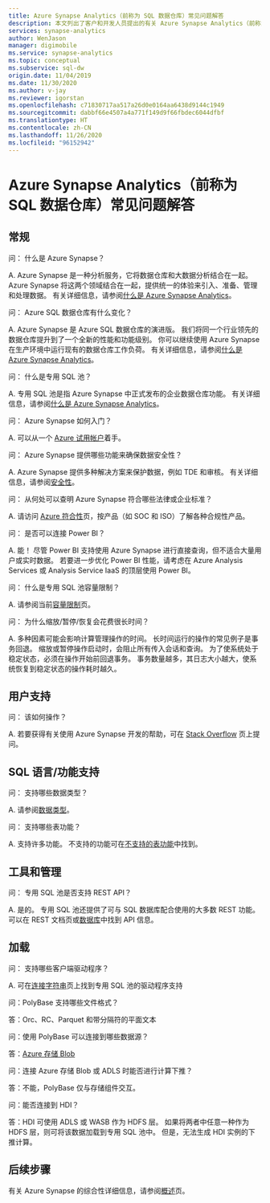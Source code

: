 ```yaml
---
title: Azure Synapse Analytics（前称为 SQL 数据仓库）常见问题解答
description: 本文列出了客户和开发人员提出的有关 Azure Synapse Analytics（前称为 SQL 数据仓库）的常见问题的解答。
services: synapse-analytics
author: WenJason
manager: digimobile
ms.service: synapse-analytics
ms.topic: conceptual
ms.subservice: sql-dw
origin.date: 11/04/2019
ms.date: 11/30/2020
ms.author: v-jay
ms.reviewer: igorstan
ms.openlocfilehash: c71830717aa517a26d0e0164aa6438d9144c1949
ms.sourcegitcommit: dabbf66e4507a4a771f149d9f66fbdec6044dfbf
ms.translationtype: HT
ms.contentlocale: zh-CN
ms.lasthandoff: 11/26/2020
ms.locfileid: "96152942"
---
```

# <a name="azure-synapse-analytics-formerly-sql-dw-frequently-asked-questions"></a>Azure Synapse Analytics（前称为 SQL 数据仓库）常见问题解答

## <a name="general"></a>常规

问： 什么是 Azure Synapse？

A. Azure Synapse 是一种分析服务，它将数据仓库和大数据分析结合在一起。 Azure Synapse 将这两个领域结合在一起，提供统一的体验来引入、准备、管理和处理数据。 有关详细信息，请参阅[什么是 Azure Synapse Analytics](sql-data-warehouse-overview-what-is.md)。

问： Azure SQL 数据仓库有什么变化？

A. Azure Synapse 是 Azure SQL 数据仓库的演进版。 我们将同一个行业领先的数据仓库提升到了一个全新的性能和功能级别。 你可以继续使用 Azure Synapse 在生产环境中运行现有的数据仓库工作负荷。 有关详细信息，请参阅[什么是 Azure Synapse Analytics](sql-data-warehouse-overview-what-is.md)。

问： 什么是专用 SQL 池？

A. 专用 SQL 池是指 Azure Synapse 中正式发布的企业数据仓库功能。 有关详细信息，请参阅[什么是 Azure Synapse Analytics](sql-data-warehouse-overview-what-is.md)。

问： Azure Synapse 如何入门？

A. 可以从一个 [Azure 试用帐户](https://www.azure.cn/zh-cn/pricing/1rmb-trial-full/?form-type=identityauth)着手。 

问： Azure Synapse 提供哪些功能来确保数据安全性？

A. Azure Synapse 提供多种解决方案来保护数据，例如 TDE 和审核。 有关详细信息，请参阅[安全性](sql-data-warehouse-overview-manage-security.md)。

问： 从何处可以查明 Azure Synapse 符合哪些法律或企业标准？

A. 请访问 [Azure 符合性](https://www.trustcenter.cn/zh-cn/cloudservices/azure.html)页，按产品（如 SOC 和 ISO）了解各种合规性产品。 

问： 是否可以连接 Power BI？

A. 能！ 尽管 Power BI 支持使用 Azure Synapse 进行直接查询，但不适合大量用户或实时数据。 若要进一步优化 Power BI 性能，请考虑在 Azure Analysis Services 或 Analysis Service IaaS 的顶层使用 Power BI。

问： 什么是专用 SQL 池容量限制？

A. 请参阅当前[容量限制](sql-data-warehouse-service-capacity-limits.md)页。

问： 为什么缩放/暂停/恢复会花费很长时间？

A. 多种因素可能会影响计算管理操作的时间。 长时间运行的操作的常见例子是事务回退。 缩放或暂停操作启动时，会阻止所有传入会话和查询。 为了使系统处于稳定状态，必须在操作开始前回退事务。 事务数量越多，其日志大小越大，使系统恢复到稳定状态的操作耗时越久。

## <a name="user-support"></a>用户支持

问： 该如何操作？

A. 若要获得有关使用 Azure Synapse 开发的帮助，可在 [Stack Overflow](https://stackoverflow.com/questions/tagged/azure-sqldw) 页上提问。

## <a name="sql-languagefeature-support"></a>SQL 语言/功能支持

问： 支持哪些数据类型？

A. 请参阅[数据类型](sql-data-warehouse-tables-data-types.md)。

问： 支持哪些表功能？

A. 支持许多功能。 不支持的功能可在[不支持的表功能](sql-data-warehouse-tables-data-types.md)中找到。

## <a name="tooling-and-administration"></a>工具和管理

问： 专用 SQL 池是否支持 REST API？

A. 是的。 专用 SQL 池还提供了可与 SQL 数据库配合使用的大多数 REST 功能。 可以在 REST 文档页或[数据库](https://docs.microsoft.com/rest/api/sql/databases?toc=/synapse-analytics/sql-data-warehouse/toc.json&bc=/synapse-analytics/sql-data-warehouse/breadcrumb/toc.json)中找到 API 信息。

## <a name="loading"></a>加载

问： 支持哪些客户端驱动程序？

A. 可在[连接字符串](sql-data-warehouse-connection-strings.md)页上找到专用 SQL 池的驱动程序支持

问：PolyBase 支持哪些文件格式？

答：Orc、RC、Parquet 和带分隔符的平面文本

问：使用 PolyBase 可以连接到哪些数据源？

答：[Azure 存储 Blob](sql-data-warehouse-load-from-azure-blob-storage-with-polybase.md)

问：连接 Azure 存储 Blob 或 ADLS 时能否进行计算下推？

答：不能，PolyBase 仅与存储组件交互。

问：能否连接到 HDI？

答：HDI 可使用 ADLS 或 WASB 作为 HDFS 层。 如果将两者中任意一种作为 HDFS 层，则可将该数据加载到专用 SQL 池中。 但是，无法生成 HDI 实例的下推计算。

## <a name="next-steps"></a>后续步骤

有关 Azure Synapse 的综合性详细信息，请参阅[概述](sql-data-warehouse-overview-faq.md)页。
